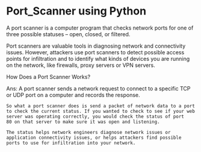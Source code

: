 # Port_Scanner using Python
A port scanner is a computer program that checks network ports for one of three possible statuses – open, closed, or filtered.

Port scanners are valuable tools in diagnosing network and connectivity issues. However, attackers use port scanners to detect possible access points for infiltration and to identify what kinds of devices you are running on the network, like firewalls, proxy servers or VPN servers.




How Does a Port Scanner Works?


Ans: A port scanner sends a network request to connect to a specific TCP or UDP port on a computer and records the response.

    So what a port scanner does is send a packet of network data to a port to check the current status. If you wanted to check to see if your web server was operating correctly, you would check the status of port 
    80 on that server to make sure it was open and listening.

    The status helps network engineers diagnose network issues or application connectivity issues, or helps attackers find possible ports to use for infiltration into your network.

